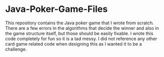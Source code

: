# Java-Poker-Game-Files
This repository contains the Java poker game that I wrote from scratch. There are a few errors in the algorithms that decide the winner and also in the game structure itself, but those should be easily fixable. I wrote this code completely for fun so it is a tad messy. I did not reference any other card game related code when designing  this as I wanted it to be a challenge.
